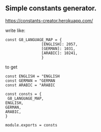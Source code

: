## Simple constants generator.

https://constants-creator.herokuapp.com/



write like:

```
const G8_LANGUAGE_MAP = {
                [ENGLISH]: 2057,
                [GERMAN]: 1031,
                [ARABIC]: 10241,
                }
```

to get

```
const ENGLISH = "ENGLISH
const GERMAN = "GERMAN
const ARABIC = "ARABIC

const consts = {
 G8_LANGUAGE_MAP,
ENGLISH,
GERMAN,
ARABIC,
}

module.exports = consts
```
